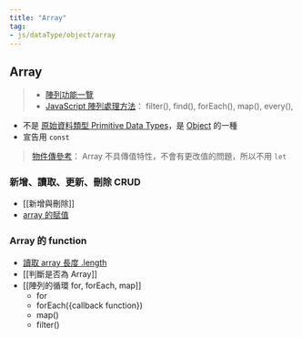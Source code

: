 ```yaml
---
title: "Array"
tag: 
- js/dataType/object/array
---
```

## Array
>- [陣列功能一覽](https://developer.mozilla.org/zh-CN/docs/Web/JavaScript/Reference/Global_Objects/Array)
>- [JavaScript 陣列處理方法](https://courses.hexschool.com/blog/168210/javascript-for)： filter(), find(), forEach(), map(), every(),


- 不是 [原始資料類型 Primitive Data Types](JavaScript/資料類型/原始資料類型/原始資料類型%20Primitive%20Data%20Types.md)，是 [Object](JavaScript/資料類型/Object,%20Array/Object.md) 的一種
- 宣告用 `const`


> [物件傳參考](JavaScript/資料類型/Object,%20Array/Object/物件傳參考.md)： Array 不具傳值特性，不會有更改值的問題，所以不用 `let`


### 新增、讀取、更新、刪除 CRUD
 - [[新增與刪除]]
- [array 的賦值](JavaScript/資料類型/Object,%20Array/Array/array%20的賦值.md)

### Array 的 function
- [讀取 array 長度 .length](JavaScript/資料類型/Object,%20Array/Array/讀取%20array%20長度%20.length.md)
- [[判斷是否為 Array]]
- [[陣列的循環 for, forEach, map]]
	- for
	- forEach({callback function})
	- map()
	- filter()

